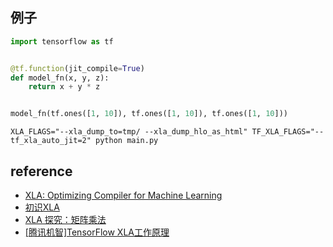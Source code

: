 ## 例子

```python
import tensorflow as tf


@tf.function(jit_compile=True)
def model_fn(x, y, z):
    return x + y * z


model_fn(tf.ones([1, 10]), tf.ones([1, 10]), tf.ones([1, 10]))
```

```
XLA_FLAGS="--xla_dump_to=tmp/ --xla_dump_hlo_as_html" TF_XLA_FLAGS="--tf_xla_auto_jit=2" python main.py
```

## reference

- [XLA: Optimizing Compiler for Machine Learning](https://www.tensorflow.org/xla)
- [初识XLA](https://zhuanlan.zhihu.com/p/87709496)
- [XLA 探究：矩阵乘法](https://zhuanlan.zhihu.com/p/88991966)
- [[腾讯机智]TensorFlow XLA工作原理](https://zhuanlan.zhihu.com/p/98565435)
